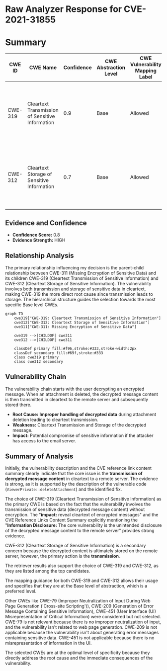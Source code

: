 # Raw Analyzer Response for CVE-2021-31855

# Summary
| CWE ID | CWE Name | Confidence | CWE Abstraction Level | CWE Vulnerability Mapping Label | CWE-Vulnerability Mapping Notes |
|---|---|---|---|---|---|
| CWE-319 | Cleartext Transmission of Sensitive Information | 0.9 | Base | Allowed | Primary CWE: The decrypted content of the message is uploaded to the remote server in cleartext. |
| CWE-312 | Cleartext Storage of Sensitive Information | 0.7 | Base | Allowed | Secondary CWE: The decrypted content is ultimately stored on the remote server, even if temporarily. |

## Evidence and Confidence

*   **Confidence Score:** 0.8
*   **Evidence Strength:** HIGH

## Relationship Analysis
The primary relationship influencing my decision is the parent-child relationship between CWE-311 (Missing Encryption of Sensitive Data) and its children CWE-319 (Cleartext Transmission of Sensitive Information) and CWE-312 (Cleartext Storage of Sensitive Information). The vulnerability involves both transmission and storage of sensitive data in cleartext, making CWE-319 the more direct root cause since transmission leads to storage. The hierarchical structure guides the selection towards the most specific Base level CWEs.

```mermaid
graph TD
    cwe319["CWE-319: Cleartext Transmission of Sensitive Information"]
    cwe312["CWE-312: Cleartext Storage of Sensitive Information"]
    cwe311["CWE-311: Missing Encryption of Sensitive Data"]
    
    cwe319 -->|CHILDOF| cwe311
    cwe312 -->|CHILDOF| cwe311

    classDef primary fill:#f96,stroke:#333,stroke-width:2px
    classDef secondary fill:#69f,stroke:#333
    class cwe319 primary
    class cwe312 secondary
```

## Vulnerability Chain
The vulnerability chain starts with the user decrypting an encrypted message. When an attachment is deleted, the decrypted message content is then transmitted in cleartext to the remote server and subsequently stored there.

*   **Root Cause:** **Improper handling of decrypted data** during attachment deletion leading to cleartext transmission.
*   **Weakness:** Cleartext Transmission and Storage of the decrypted message.
*   **Impact:** Potential compromise of sensitive information if the attacker has access to the email server.

## Summary of Analysis
Initially, the vulnerability description and the CVE reference link content summary clearly indicate that the core issue is the **transmission of decrypted message content** in cleartext to a remote server. The evidence is strong, as it is supported by the description of the vulnerable code (`ViewerPrivate::deleteAttachment`) and the identified fix.

The choice of CWE-319 (Cleartext Transmission of Sensitive Information) as the primary CWE is based on the fact that the vulnerability involves the transmission of sensitive data (decrypted message content) without encryption. The "**impact:** reveal cleartext of encrypted messages" and the CVE Reference Links Content Summary explicitly mentioning the "**Information Disclosure:** The core vulnerability is the unintended disclosure of the decrypted message content to the remote server" provides strong evidence.

CWE-312 (Cleartext Storage of Sensitive Information) is a secondary concern because the decrypted content is ultimately stored on the remote server, however, the primary action is the **transmission**.

The retriever results also support the choice of CWE-319 and CWE-312, as they are listed among the top candidates.

The mapping guidance for both CWE-319 and CWE-312 allows their usage and specifies that they are at the Base level of abstraction, which is a preferred level.

Other CWEs like CWE-79 (Improper Neutralization of Input During Web Page Generation ('Cross-site Scripting')), CWE-209 (Generation of Error Message Containing Sensitive Information), CWE-451 (User Interface (UI) Misrepresentation of Critical Information) were considered but not selected. CWE-79 is not relevant because there is no improper neutralization of input, and the vulnerability isn't related to web page generation. CWE-209 is not applicable because the vulnerability isn't about generating error messages containing sensitive data. CWE-451 is not applicable because there is no misrepresentation of information in the UI.

The selected CWEs are at the optimal level of specificity because they directly address the root cause and the immediate consequences of the vulnerability.